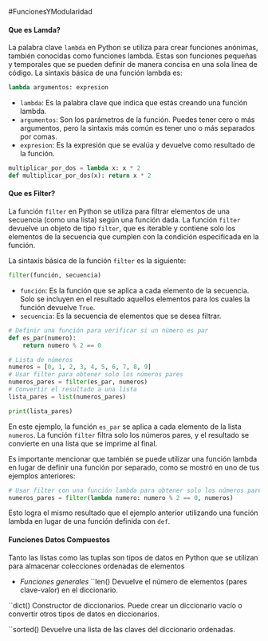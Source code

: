 #FuncionesYModularidad
#### Que es Lamda?

La palabra clave `lambda` en Python se utiliza para crear funciones anónimas, también conocidas como funciones lambda. Estas son funciones pequeñas y temporales que se pueden definir de manera concisa en una sola línea de código. La sintaxis básica de una función lambda es:

```python
lambda argumentos: expresion
```

- `lambda`: Es la palabra clave que indica que estás creando una función lambda.
- `argumentos`: Son los parámetros de la función. Puedes tener cero o más argumentos, pero la sintaxis más común es tener uno o más separados por comas.
- `expresion`: Es la expresión que se evalúa y devuelve como resultado de la función.

```python
multiplicar_por_dos = lambda x: x * 2
def multiplicar_por_dos(x): return x * 2
```
#### Que es Filter?

La función `filter` en Python se utiliza para filtrar elementos de una secuencia (como una lista) según una función dada. La función `filter` devuelve un objeto de tipo `filter`, que es iterable y contiene solo los elementos de la secuencia que cumplen con la condición especificada en la función.

La sintaxis básica de la función `filter` es la siguiente:

```python
filter(función, secuencia)
```

- `función`: Es la función que se aplica a cada elemento de la secuencia. Solo se incluyen en el resultado aquellos elementos para los cuales la función devuelve `True`.
- `secuencia`: Es la secuencia de elementos que se desea filtrar.

```python
# Definir una función para verificar si un número es par
def es_par(numero):
    return numero % 2 == 0

# Lista de números
numeros = [0, 1, 2, 3, 4, 5, 6, 7, 8, 9]
# Usar filter para obtener solo los números pares
numeros_pares = filter(es_par, numeros)
# Convertir el resultado a una lista
lista_pares = list(numeros_pares)

print(lista_pares)
```

En este ejemplo, la función `es_par` se aplica a cada elemento de la lista `numeros`. La función `filter` filtra solo los números pares, y el resultado se convierte en una lista que se imprime al final.

Es importante mencionar que también se puede utilizar una función lambda en lugar de definir una función por separado, como se mostró en uno de tus ejemplos anteriores:

```python
# Usar filter con una función lambda para obtener solo los números pares
numeros_pares = filter(lambda numero: numero % 2 == 0, numeros)
```

Esto logra el mismo resultado que el ejemplo anterior utilizando una función lambda en lugar de una función definida con `def`.

#### Funciones Datos Compuestos

Tanto las listas como las tuplas son tipos de datos en Python que se utilizan para almacenar colecciones ordenadas de elementos

- *Funciones generales*
``len() Devuelve el número de elementos (pares clave-valor) en el diccionario.

``dict() Constructor de diccionarios. Puede crear un diccionario vacío o convertir otros tipos de datos en diccionarios.

``sorted() Devuelve una lista de las claves del diccionario ordenadas.
